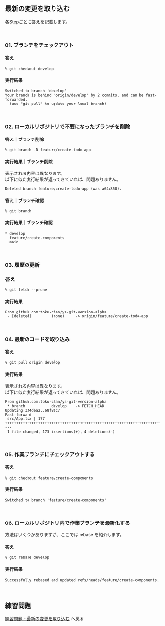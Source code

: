 ## 最新の変更を取り込む

各Stepごとに答えを記載します。

<br>

### 01. ブランチをチェックアウト

#### 答え

```
% git checkout develop
```

#### 実行結果

```
Switched to branch 'develop'
Your branch is behind 'origin/develop' by 2 commits, and can be fast-forwarded.
  (use "git pull" to update your local branch)
```

<br>

### 02. ローカルリポジトリで不要になったブランチを削除

#### 答え｜ブランチ削除

```
% git branch -D feature/create-todo-app
```

#### 実行結果｜ブランチ削除

表示される内容は異なります。  
以下に似た実行結果が返ってきていれば、問題ありません。

```
Deleted branch feature/create-todo-app (was a64c858).
```

#### 答え｜ブランチ確認

```
% git branch
```

#### 実行結果｜ブランチ確認

```
* develop
  feature/create-components
  main
```

<br>

### 03. 履歴の更新

### 答え

```
% git fetch --prune
```

#### 実行結果

```
From github.com:toku-chan/ys-git-version-alpha
 - [deleted]         (none)     -> origin/feature/create-todo-app
```

<br>

### 04. 最新のコードを取り込み

#### 答え

```
% git pull origin develop
```

#### 実行結果

表示される内容は異なります。  
以下に似た実行結果が返ってきていれば、問題ありません。

```
From github.com:toku-chan/ys-git-version-alpha
 * branch            develop    -> FETCH_HEAD
Updating 334dea2..68f86c7
Fast-forward
 src/App.tsx | 177 ++++++++++++++++++++++++++++++++++++++++++++++++++++++++++++++++++++++++++++++++++++++++++++++++++++++++++++++++++++++++++++++++++++++----
 1 file changed, 173 insertions(+), 4 deletions(-)
```

<br>

### 05. 作業ブランチにチェックアウトする

#### 答え

```
% git checkout feature/create-components
```

#### 実行結果

```
Switched to branch 'feature/create-components'
```

<br>

### 06. ローカルリポジトリ内で作業ブランチを最新化する

方法はいくつかありますが、ここでは rebase を紹介します。

#### 答え

```
% git rebase develop
```

#### 実行結果

```
Successfully rebased and updated refs/heads/feature/create-components.
```

<br>

## 練習問題

[練習問題 - 最新の変更を取り込む](/public/docs/Workbook/practice/step04/index.md) へ戻る
